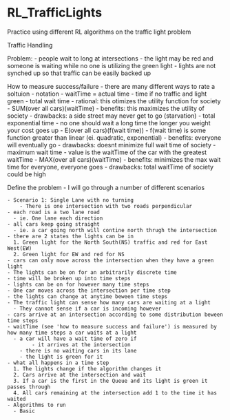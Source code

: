 # RL_TrafficLights
Practice using different RL algorithms on the traffic light problem


Traffic Handling

Problem:
	- people wait to long at intersections
	- the light may be red and someone is waiting while no one is
	  utilizing the green light
	- lights are not synched up so that traffic can be easily backed up

How to measure success/failure
    - there are many different ways to rate a soltuion
    - notation
      - waitTime = actual time - time if no traffic and light green
    - total wait time
      - rational: this otimizes the utility function for society
      - SUM(over all cars)(waitTime)
      - benefits: this maximizes the utility of society
      - drawbacks: a side street may never get to go (starvation)
    - total exponential time
      - no one should wait a long time the longer you weight your cost goes up
      - E(over all cars)(f(wait time))
      - f(wait time) is some function greater than linear (ei. quadratic, exponential)
      - benefits: everyone will eventually go
      - drawbacks: doesnt minimize full wait time of society
    - maximum wait time
      - value is the waitTime of the car with the greatest waitTime
      - MAX(over all cars)(waitTime)
      - benefits: minimizes the max wait time for everyone, everyone goes
      - drawbacks: total waitTime of society could be high

Define the problem
    - I will go through a number of different scenarios

    - Scenario 1: Single Lane with no turning
        - There is one intersection with two roads perpendicular
	- each road is a two lane road
	  - ie. One lane each direction
	- all cars keep going straight
	  - ie. a car going north will contine north thrugh the intersection
	- there are 2 states the lights can be in
	  1. Green light for the North South(NS) traffic and red for East West(EW)
	  2. Green light for EW and red for NS
	- cars can only move across the intersection when they have a green light
	- The lights can be on for an arbitrarily discrete time
	- time will be broken up into time steps
	- lights can be on for however many time steps
	- One car moves across the intersection per time step
	- the lights can change at anytime beween time steps
	- The traffic light can sense how many cars are waiting at a light
	  - They cannot sense if a car is incoming however
	- cars arrive at an intersection according to some distribution beween time steps
	- waitTime (see 'how to measure success and failure') is measured by how many time steps a car waits at a light
	  - a car will have a wait time of zero if
      	    - it arrives at the intersection
	    - there is no waiting cars in its lane
	    - the light is green for it
	- what all happens in a time step
	  1. The lights change if the algorithm changes it
	  2. Cars arrive at the intersection and wait
	  3. If a car is the first in the Queue and its light is green it passes through
	  4. All cars remaining at the intersection add 1 to the time it has waited
	- Algorithms to run
	  - Basic 

	
